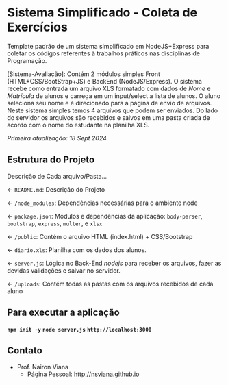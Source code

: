 
# Sistema Simplificado - Coleta de Exercícios

Template padrão de um sistema simplificado em NodeJS+Express para coletar os códigos referentes à trabalhos práticos nas disciplinas de Programação.

[Sistema-Avaliação]: Contém 2 módulos simples Front (HTML+CSS/BootStrap+JS) e BackEnd (NodeJS/Express). O sistema recebe como entrada um arquivo XLS formatado com dados de _Nome_ e _Matrícula_ de alunos e carrega em um input/select a lista de alunos. O aluno seleciona seu nome e é direcionado para a página de envio de arquivos. Neste sistema simples temos 4 arquivos que podem ser enviados. Do lado do servidor os arquivos são recebidos e salvos em uma pasta criada de acordo com o nome do estudante na planilha XLS.

_Primeira atualização: 18 Sept 2024_

## Estrutura do Projeto
Descrição de Cada arquivo/Pasta...

← `README.md`: Descrição do Projeto

← `/node_modules`: Dependências necessárias para o ambiente node

← `package.json`: Módulos e dependências da aplicação: `body-parser`, `bootstrap`, `express`, `multer`, e `xlsx`

← `/public`: Contém o arquivo HTML (index.html) + CSS/Bootstrap

← `diario.xls`: Planilha com os dados dos alunos.

← `server.js`: Lógica no Back-End _nodejs_ para receber os arquivos, fazer as devidas validações e salvar no servidor.

← `/uploads`: Contém todas as pastas com os arquivos recebidos de cada aluno


## Para executar a aplicação
**`npm init -y`**
**`node server.js`**
**`http://localhost:3000`**

## Contato

- Prof. Nairon Viana
    - Página Pessoal: http://nsviana.github.io


